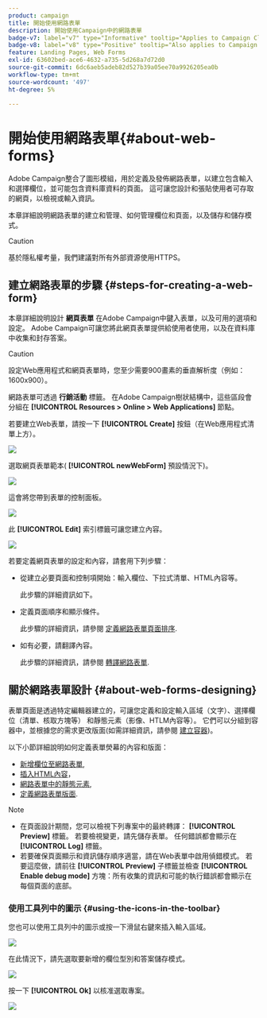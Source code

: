 ```yaml
---
product: campaign
title: 開始使用網路表單
description: 開始使用Campaign中的網路表單
badge-v7: label="v7" type="Informative" tooltip="Applies to Campaign Classic v7"
badge-v8: label="v8" type="Positive" tooltip="Also applies to Campaign v8"
feature: Landing Pages, Web Forms
exl-id: 63602bed-ace6-4632-a735-5d268a7d72d0
source-git-commit: 6dc6aeb5adeb82d527b39a05ee70a9926205ea0b
workflow-type: tm+mt
source-wordcount: '497'
ht-degree: 5%

---
```


# 開始使用網路表單{#about-web-forms}



Adobe Campaign整合了圖形模組，用於定義及發佈網路表單，以建立包含輸入和選擇欄位，並可能包含資料庫資料的頁面。 這可讓您設計和張貼使用者可存取的網頁，以檢視或輸入資訊。

本章詳細說明網路表單的建立和管理、如何管理欄位和頁面，以及儲存和儲存模式。

>[!CAUTION]
>
>基於隱私權考量，我們建議對所有外部資源使用HTTPS。

## 建立網路表單的步驟 {#steps-for-creating-a-web-form}

本章詳細說明設計 **網頁表單** 在Adobe Campaign中鍵入表單，以及可用的選項和設定。 Adobe Campaign可讓您將此網頁表單提供給使用者使用，以及在資料庫中收集和封存答案。

>[!CAUTION]
>
>設定Web應用程式和網頁表單時，您至少需要900畫素的垂直解析度（例如：1600x900）。

網路表單可透過 **行銷活動** 標籤。 在Adobe Campaign樹狀結構中，這些區段會分組在 **[!UICONTROL Resources > Online > Web Applications]** 節點。

若要建立Web表單，請按一下 **[!UICONTROL Create]** 按鈕（在Web應用程式清單上方）。

![](assets/webapp_create_new.png)

選取網頁表單範本( **[!UICONTROL newWebForm]** 預設情況下)。

![](assets/s_ncs_admin_survey_select_template.png)

這會將您帶到表單的控制面板。

![](assets/webapp_empty_dashboard.png)

此 **[!UICONTROL Edit]** 索引標籤可讓您建立內容。

![](assets/webapp_edit_tab.png)

若要定義網頁表單的設定和內容，請套用下列步驟：

* 從建立必要頁面和控制項開始：輸入欄位、下拉式清單、HTML內容等。

   此步驟的詳細資訊如下。

* 定義頁面順序和顯示條件。

   此步驟的詳細資訊，請參閱 [定義網路表單頁面排序](defining-web-forms-page-sequencing.md).

* 如有必要，請翻譯內容。

   此步驟的詳細資訊，請參閱 [轉譯網路表單](translating-a-web-form.md).

## 關於網路表單設計 {#about-web-forms-designing}

表單頁面是透過特定編輯器建立的，可讓您定義和設定輸入區域（文字）、選擇欄位（清單、核取方塊等） 和靜態元素（影像、HTLM內容等）。 它們可以分組到容器中，並根據您的需求更改版面(如需詳細資訊，請參閱 [建立容器](defining-web-forms-layout.md#creating-containers))。

以下小節詳細說明如何定義表單熒幕的內容和版面：

* [新增欄位至網路表單](adding-fields-to-a-web-form.md),
* [插入HTML內容](static-elements-in-a-web-form.md#inserting-html-content)，
* [網路表單中的靜態元素](static-elements-in-a-web-form.md),
* [定義網路表單版面](defining-web-forms-layout.md).

>[!NOTE]
>
>* 在頁面設計期間，您可以檢視下列專案中的最終轉譯： **[!UICONTROL Preview]** 標籤。 若要檢視變更，請先儲存表單。 任何錯誤都會顯示在 **[!UICONTROL Log]** 標籤。
>* 若要確保頁面顯示和資訊儲存順序適當，請在Web表單中啟用偵錯模式。 若要這麼做，請前往 **[!UICONTROL Preview]** 子標籤並檢查 **[!UICONTROL Enable debug mode]** 方塊：所有收集的資訊和可能的執行錯誤都會顯示在每個頁面的底部。
>


### 使用工具列中的圖示 {#using-the-icons-in-the-toolbar}

您也可以使用工具列中的圖示或按一下滑鼠右鍵來插入輸入區域。

![](assets/s_ncs_admin_webform_add_selection.png)

在此情況下，請先選取要新增的欄位型別和答案儲存模式。

![](assets/s_ncs_admin_webform_select_storage.png)

按一下 **[!UICONTROL Ok]** 以核准選取專案。

![](assets/s_ncs_admin_webform_confirm_storage.png)
